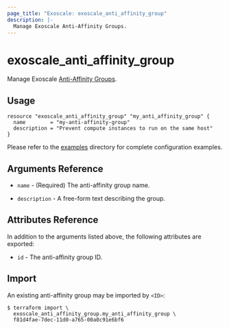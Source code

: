 ```yaml
---
page_title: "Exoscale: exoscale_anti_affinity_group"
description: |-
  Manage Exoscale Anti-Affinity Groups.
---
```


# exoscale\_anti\_affinity\_group

Manage Exoscale [Anti-Affinity Groups](https://community.exoscale.com/documentation/compute/anti-affinity-groups/).


## Usage

```hcl
resource "exoscale_anti_affinity_group" "my_anti_affinity_group" {
  name        = "my-anti-affinity-group"
  description = "Prevent compute instances to run on the same host"
}
```

Please refer to the [examples](https://github.com/exoscale/terraform-provider-exoscale/tree/master/examples/)
directory for complete configuration examples.


## Arguments Reference

* `name` - (Required) The anti-affinity group name.

* `description` - A free-form text describing the group.


## Attributes Reference

In addition to the arguments listed above, the following attributes are exported:

* `id` - The anti-affinity group ID.


## Import

An existing anti-affinity group may be imported by `<ID>`:

```console
$ terraform import \
  exoscale_anti_affinity_group.my_anti_affinity_group \
  f81d4fae-7dec-11d0-a765-00a0c91e6bf6
```
